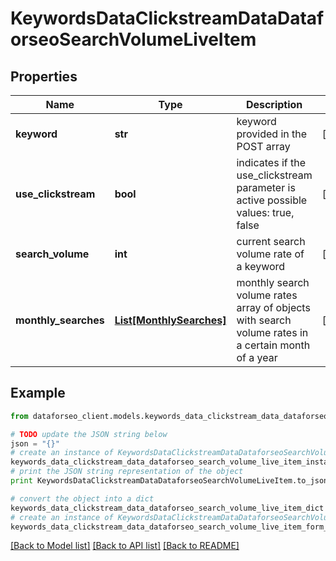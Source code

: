 # KeywordsDataClickstreamDataDataforseoSearchVolumeLiveItem


## Properties

Name | Type | Description | Notes
------------ | ------------- | ------------- | -------------
**keyword** | **str** | keyword provided in the POST array | [optional] 
**use_clickstream** | **bool** | indicates if the use_clickstream parameter is active possible values: true, false | [optional] 
**search_volume** | **int** | current search volume rate of a keyword | [optional] 
**monthly_searches** | [**List[MonthlySearches]**](MonthlySearches.md) | monthly search volume rates array of objects with search volume rates in a certain month of a year | [optional] 

## Example

```python
from dataforseo_client.models.keywords_data_clickstream_data_dataforseo_search_volume_live_item import KeywordsDataClickstreamDataDataforseoSearchVolumeLiveItem

# TODO update the JSON string below
json = "{}"
# create an instance of KeywordsDataClickstreamDataDataforseoSearchVolumeLiveItem from a JSON string
keywords_data_clickstream_data_dataforseo_search_volume_live_item_instance = KeywordsDataClickstreamDataDataforseoSearchVolumeLiveItem.from_json(json)
# print the JSON string representation of the object
print KeywordsDataClickstreamDataDataforseoSearchVolumeLiveItem.to_json()

# convert the object into a dict
keywords_data_clickstream_data_dataforseo_search_volume_live_item_dict = keywords_data_clickstream_data_dataforseo_search_volume_live_item_instance.to_dict()
# create an instance of KeywordsDataClickstreamDataDataforseoSearchVolumeLiveItem from a dict
keywords_data_clickstream_data_dataforseo_search_volume_live_item_form_dict = keywords_data_clickstream_data_dataforseo_search_volume_live_item.from_dict(keywords_data_clickstream_data_dataforseo_search_volume_live_item_dict)
```
[[Back to Model list]](../README.md#documentation-for-models) [[Back to API list]](../README.md#documentation-for-api-endpoints) [[Back to README]](../README.md)


